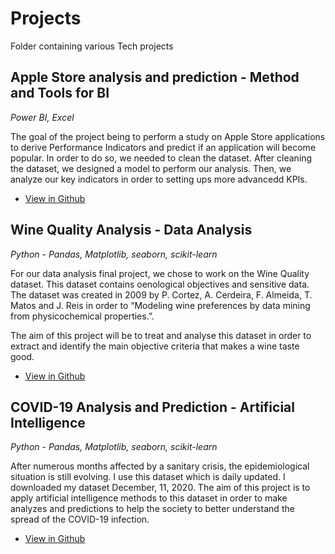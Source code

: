 # Projects
Folder containing various Tech projects


## Apple Store analysis and prediction - Method and Tools for BI
*Power BI, Excel*

The goal of the project being to perform a study on Apple Store applications to derive Performance Indicators and predict if an application will become popular. In order to do so, we needed to clean the dataset. After cleaning the dataset, we designed a model to perform our analysis. Then, we analyze our key indicators in order to setting ups more advancedd KPIs.

- [View in Github](https://github.com/MaximeROSINA/Projects/tree/main/smartup)


## Wine Quality Analysis - Data Analysis
*Python - Pandas, Matplotlib, seaborn, scikit-learn*

For our data analysis final project, we chose to work on the Wine Quality dataset. This dataset contains oenological objectives and sensitive data. The dataset was created in 2009 by P. Cortez, A. Cerdeira, F. Almeida, T. Matos and J. Reis in order to “Modeling wine preferences by data mining from physicochemical properties.”.

The aim of this project will be to treat and analyse this dataset in order to extract and identify the main objective criteria that makes a wine taste good.

- [View in Github](https://github.com/MaximeROSINA/Projects/tree/main/Quality%20Wine%20Analysis)


## COVID-19 Analysis and Prediction - Artificial Intelligence
*Python - Pandas, Matplotlib, seaborn, scikit-learn*

After numerous months affected by a sanitary crisis, the epidemiological situation is still evolving. I use this dataset which is daily updated. I downloaded my dataset December, 11, 2020. The aim of this project is to apply artificial intelligence methods to this dataset in order to make analyzes and predictions to help the society to better understand the spread of the COVID-19 infection.

- [View in Github](https://github.com/MaximeROSINA/Projects/tree/main/covid19/covid19-main)
